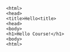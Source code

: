 <!Doctype md>
	<html>
	<head>
	<title>Hello<title>
	<head>
	<body>
	<h1>Hello Course!</h1>
	<body>
	<html>
